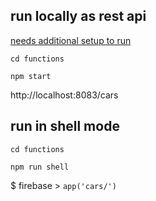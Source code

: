 ## run locally as rest api

[needs additional setup to run](https://firebase.google.com/docs/admin/setup/)

`cd functions`

`npm start`

http://localhost:8083/cars

## run in shell mode

`cd functions`

`npm run shell`

\$ firebase > `app('cars/')`
